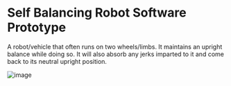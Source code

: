 # Self Balancing Robot Software Prototype

A robot/vehicle that often runs on two wheels/limbs. It maintains an upright balance while doing so.
It will also absorb any jerks imparted to it and come back to its neutral upright position. 

![image](https://github.com/akash7071/selfBalancingRobot/assets/43859505/2402d7ec-8cae-439d-8295-0716e404daf6)
